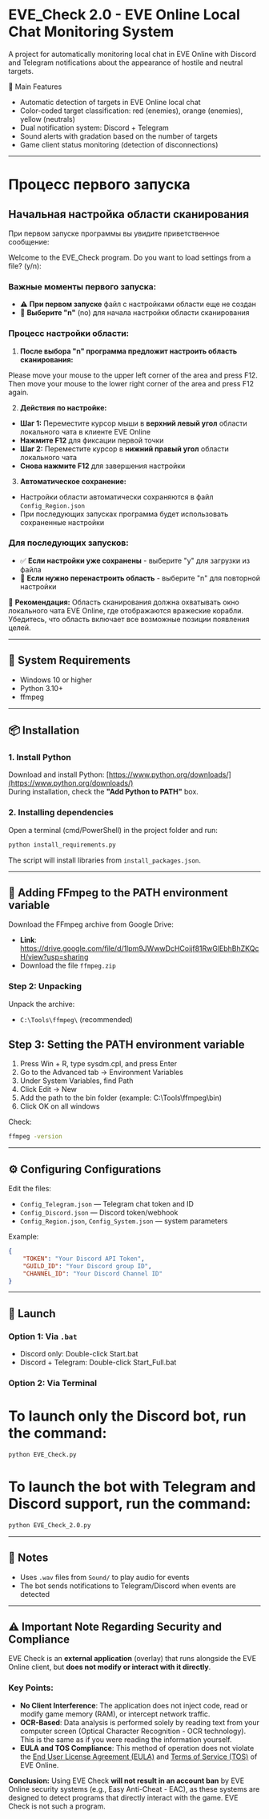 
# EVE_Check 2.0 - EVE Online Local Chat Monitoring System

A project for automatically monitoring local chat in EVE Online with Discord and Telegram notifications about the appearance of hostile and neutral targets.

🎯 Main Features
- Automatic detection of targets in EVE Online local chat
- Color-coded target classification: red (enemies), orange (enemies), yellow (neutrals)
- Dual notification system: Discord + Telegram
- Sound alerts with gradation based on the number of targets
- Game client status monitoring (detection of disconnections)

---
# Процесс первого запуска

## Начальная настройка области сканирования

При первом запуске программы вы увидите приветственное сообщение:

Welcome to the EVE_Check program.
Do you want to load settings from a file? (y/n):

### Важные моменты первого запуска:

- ⚠️ **При первом запуске** файл с настройками области еще не создан
- 🔧 **Выберите "n"** (no) для начала настройки области сканирования

### Процесс настройки области:

1. **После выбора "n" программа предложит настроить область сканирования:**

Please move your mouse to the upper left corner of the area and press F12.
Then move your mouse to the lower right corner of the area and press F12 again.

2. **Действия по настройке:**

- **Шаг 1:** Переместите курсор мыши в **верхний левый угол** области локального чата в клиенте EVE Online
- **Нажмите F12** для фиксации первой точки
- **Шаг 2:** Переместите курсор в **нижний правый угол** области локального чата
- **Снова нажмите F12** для завершения настройки

3. **Автоматическое сохранение:**
- Настройки области автоматически сохраняются в файл `Config_Region.json`
- При последующих запусках программа будет использовать сохраненные настройки

### Для последующих запусков:

- ✅ **Если настройки уже сохранены** - выберите "y" для загрузки из файла
- 🔄 **Если нужно перенастроить область** - выберите "n" для повторной настройки

📌 **Рекомендация:** Область сканирования должна охватывать окно локального чата EVE Online, где отображаются вражеские корабли. Убедитесь, что область включает все возможные позиции появления целей.

---

## 🔧 System Requirements

- Windows 10 or higher
- Python 3.10+
- ffmpeg

---

## 📦 Installation

### 1. Install Python

Download and install Python: [https://www.python.org/downloads/](https://www.python.org/downloads/)  
During installation, check the **"Add Python to PATH"** box.

### 2. Installing dependencies

Open a terminal (cmd/PowerShell) in the project folder and run:

```bash
python install_requirements.py
```

The script will install libraries from `install_packages.json`.

---

## 📁 Adding FFmpeg to the PATH environment variable

Download the FFmpeg archive from Google Drive:
- **Link**: https://drive.google.com/file/d/1lpm9JWwwDcHCoijf81RwGlEbhBhZKQcH/view?usp=sharing
- Download the file `ffmpeg.zip`

### Step 2: Unpacking

Unpack the archive:
- `C:\Tools\ffmpeg\` (recommended)

## Step 3: Setting the PATH environment variable

1. Press Win + R, type sysdm.cpl, and press Enter
2. Go to the Advanced tab → Environment Variables
3. Under System Variables, find Path
4. Click Edit → New
5. Add the path to the bin folder (example: C:\Tools\ffmpeg\bin)
6. Click OK on all windows

Check:

```bash
ffmpeg -version
```

---

## ⚙️ Configuring Configurations

Edit the files:

- `Config_Telegram.json` — Telegram chat token and ID
- `Config_Discord.json` — Discord token/webhook
- `Config_Region.json`, `Config_System.json` — system parameters

Example:
```json
{
    "TOKEN": "Your Discord API Token",
    "GUILD_ID": "Your Discord group ID",
    "CHANNEL_ID": "Your Discord Channel ID"
}
```

---

## 🚀 Launch

### Option 1: Via `.bat`
- Discord only: Double-click Start.bat
- Discord + Telegram: Double-click Start_Full.bat

### Option 2: Via Terminal

# To launch only the Discord bot, run the command:

```bash
python EVE_Check.py
```
# To launch the bot with Telegram and Discord support, run the command:

```bash
python EVE_Check_2.0.py
```

---

## 📌 Notes

- Uses `.wav` files from `Sound/` to play audio for events
- The bot sends notifications to Telegram/Discord when events are detected

---

## ⚠️ Important Note Regarding Security and Compliance

EVE Check is an **external application** (overlay) that runs alongside the EVE Online client, but **does not modify or interact with it directly**.

### Key Points:
* **No Client Interference**: The application does not inject code, read or modify game memory (RAM), or intercept network traffic.
* **OCR-Based**: Data analysis is performed solely by reading text from your computer screen (Optical Character Recognition - OCR technology). This is the same as if you were reading the information yourself.
* **EULA and TOS Compliance**: This method of operation does not violate the [End User License Agreement (EULA)](https://www.eveonline.com/en/agreement/eula) and [Terms of Service (TOS)](https://www.eveonline.com/en/agreement/tos) of EVE Online.

**Conclusion:** Using EVE Check **will not result in an account ban** by EVE Online security systems (e.g., Easy Anti-Cheat - EAC), as these systems are designed to detect programs that directly interact with the game. EVE Check is not such a program.  

